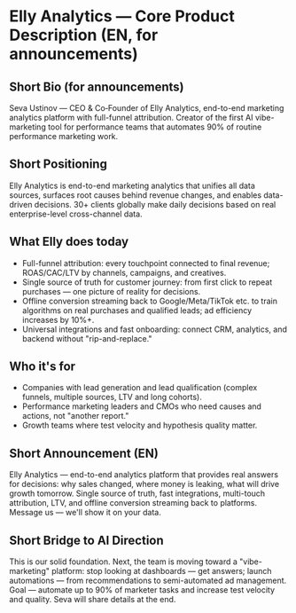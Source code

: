 # Elly Analytics — Core Product Description (EN, for announcements)

## Short Bio (for announcements)
Seva Ustinov — CEO & Co‑Founder of Elly Analytics, end-to-end marketing analytics platform with full-funnel attribution. Creator of the first AI vibe-marketing tool for performance teams that automates 90% of routine performance marketing work.

## Short Positioning
Elly Analytics is end-to-end marketing analytics that unifies all data sources, surfaces root causes behind revenue changes, and enables data-driven decisions. 30+ clients globally make daily decisions based on real enterprise-level cross-channel data.

## What Elly does today
- Full-funnel attribution: every touchpoint connected to final revenue; ROAS/CAC/LTV by channels, campaigns, and creatives.
- Single source of truth for customer journey: from first click to repeat purchases — one picture of reality for decisions.
- Offline conversion streaming back to Google/Meta/TikTok etc. to train algorithms on real purchases and qualified leads; ad efficiency increases by 10%+.
- Universal integrations and fast onboarding: connect CRM, analytics, and backend without "rip-and-replace."

## Who it's for
- Companies with lead generation and lead qualification (complex funnels, multiple sources, LTV and long cohorts).
- Performance marketing leaders and CMOs who need causes and actions, not "another report."
- Growth teams where test velocity and hypothesis quality matter.

## Short Announcement (EN)
Elly Analytics — end-to-end analytics platform that provides real answers for decisions: why sales changed, where money is leaking, what will drive growth tomorrow. Single source of truth, fast integrations, multi-touch attribution, LTV, and offline conversion streaming back to platforms. Message us — we'll show it on your data.

## Short Bridge to AI Direction
This is our solid foundation. Next, the team is moving toward a "vibe-marketing" platform: stop looking at dashboards — get answers; launch automations — from recommendations to semi-automated ad management. Goal — automate up to 90% of marketer tasks and increase test velocity and quality. Seva will share details at the end.
